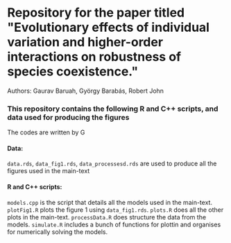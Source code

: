 # Repository for the paper titled "Evolutionary effects of individual variation and higher-order interactions on robustness of species coexistence."
Authors: Gaurav Baruah, György Barabás, Robert John

### This repository contains the following R and C++ scripts, and data used for producing the figures

The codes are written by G

#### Data: 
`data.rds`, `data_fig1.rds`, `data_processesd.rds` are used to produce all the figures used in the main-text

#### R and C++ scripts:

`models.cpp` is the script that details all the models used in the main-text.
`plotFig1.R` plots the figure 1 using `data_fig1.rds`.
`plots.R` does all the other plots in the main-text.
`processData.R` does structure the data from the models.
`simulate.R` includes a bunch of functions for plottin and organises for numerically solving the models.
